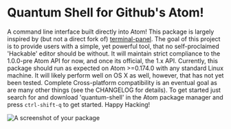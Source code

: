 # Quantum Shell for Github's Atom!
A command line interface built directly into Atom! This package is largely inspired
by (but not a direct fork of) [terminal-panel](http://github.com/thedaniel/terminal-panel).
The goal of this project is to provide users with a simple, yet powerful tool, that
no self-proclaimed 'Hackable' editor should be without. It will maintain strict compliance
to the 1.0.0-pre Atom API for now, and once its official, the 1.x API. Currently, this
package should run as expected on Atom >=0.174.0 with any standard Linux machine. It will likely perform well on OS X as well, however, that has not yet been tested. Complete Cross-platform
compatibility is an eventual goal as are many other things (see the CHANGELOG for details).
To get started just search for and download 'quantum-shell' in the Atom package manager and press `ctrl-shift-q` to get started. Happy Hacking!

![A screenshot of your package](https://f.cloud.github.com/assets/69169/2290250/c35d867a-a017-11e3-86be-cd7c5bf3ff9b.gif)
